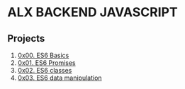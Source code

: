 # ALX BACKEND JAVASCRIPT
## Projects

1. [0x00. ES6 Basics](./0x00-ES6_basic)
2. [0x01. ES6 Promises](./0x01-ES6_promise)
3. [0x02. ES6 classes](./0x02-ES6_classes/)
4. [0x03. ES6 data manipulation](./0x03-ES6_data_manipulation/)



